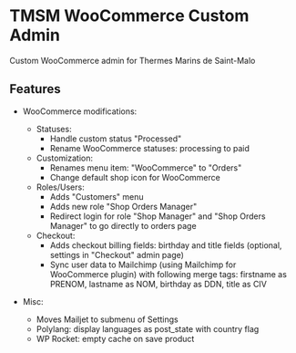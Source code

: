 TMSM WooCommerce Custom Admin
=================

Custom WooCommerce admin for Thermes Marins de Saint-Malo

Features
-----------

* WooCommerce modifications:
    * Statuses:
        * Handle custom status "Processed"
        * Rename WooCommerce statuses: processing to paid
    * Customization:
        * Renames menu item: "WooCommerce" to "Orders"
        * Change default shop icon for WooCommerce
    * Roles/Users:
        * Adds "Customers" menu
        * Adds new role "Shop Orders Manager"
        * Redirect login for role "Shop Manager" and "Shop Orders Manager" to go directly to orders page
    * Checkout:
        * Adds checkout billing fields: birthday and title fields (optional, settings in "Checkout" admin page)
        * Sync user data to Mailchimp (using Mailchimp for WooCommerce plugin) with following merge tags: firstname as PRENOM, lastname as NOM, birthday as DDN, title as CIV

    
* Misc:
    * Moves Mailjet to submenu of Settings
    * Polylang: display languages as post_state with country flag
    * WP Rocket: empty cache on save product


